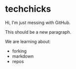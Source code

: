 techchicks
==========

Hi, I'm just messing with GitHub.

This should be a new paragraph.

We are learning about:
* forking
* markdown
* repos

